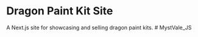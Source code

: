# Dragon Paint Kit Site

A Next.js site for showcasing and selling dragon paint kits.
#   M y s t V a l e _ J S  
 